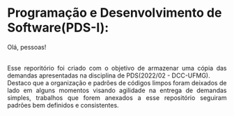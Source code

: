 # Programação e Desenvolvimento de Software(PDS-I):
 
<div align="justify"> 
  Olá, pessoas! </br></br>

  Esse reporitório foi criado com o objetivo de armazenar uma cópia das demandas apresentadas na disciplina de PDS(2022/02 - DCC-UFMG). </br>
  Destaco que a organização e padrões de códigos limpos foram deixados de lado em alguns momentos visando agilidade na entrega de demandas simples, trabalhos que forem anexados a esse repositório seguiram padrões bem definidos e consistentes.
</div> 
